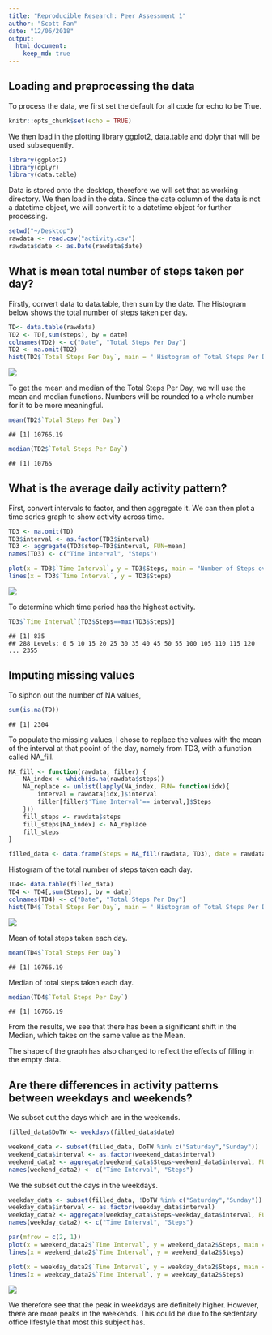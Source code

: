 ```yaml
---
title: "Reproducible Research: Peer Assessment 1"
author: "Scott Fan"
date: "12/06/2018"
output: 
  html_document:
    keep_md: true
---
```



## Loading and preprocessing the data


To process the data, we first set the default for all code for echo to be True.


```r
knitr::opts_chunk$set(echo = TRUE)
```

We then load in the plotting library ggplot2, data.table and dplyr that will be used subsequently.


```r
library(ggplot2)
library(dplyr)
library(data.table)
```

Data is stored onto the desktop, therefore we will set that as working directory. We then load in the data. Since the date column of the data is not a datetime object, we will convert it to a datetime object for further processing. 


```r
setwd("~/Desktop")
rawdata <- read.csv("activity.csv")
rawdata$date <- as.Date(rawdata$date)  
```





## What is mean total number of steps taken per day?

Firstly, convert data to data.table, then sum by the date. The Histogram below shows the total number of steps taken per day.

```r
TD<- data.table(rawdata)
TD2 <- TD[,sum(steps), by = date]
colnames(TD2) <- c("Date", "Total Steps Per Day")
TD2 <- na.omit(TD2)
hist(TD2$`Total Steps Per Day`, main = " Histogram of Total Steps Per Day", xlab="Total Steps Per Day", breaks = 50)
```

![](Repdata_files/figure-html/unnamed-chunk-3-1.png)<!-- -->

To get the mean and median of the Total Steps Per Day, we will use the mean and median functions. Numbers will be rounded to a whole number for it to be more meaningful. 

```r
mean(TD2$`Total Steps Per Day`)
```

```
## [1] 10766.19
```


```r
median(TD2$`Total Steps Per Day`)
```

```
## [1] 10765
```

## What is the average daily activity pattern?

First, convert intervals to factor, and then aggregate it. We can then plot a time series graph to show activity across time. 


```r
TD3 <- na.omit(TD)
TD3$interval <- as.factor(TD3$interval)
TD3 <- aggregate(TD3$step~TD3$interval, FUN=mean)
names(TD3) <- c("Time Interval", "Steps")
```


```r
plot(x = TD3$`Time Interval`, y = TD3$Steps, main = "Number of Steps over 5 Minute Intervals Per Day (On Average)", xlab = "Time Intervals", ylab = " Steps ")
lines(x = TD3$`Time Interval`, y = TD3$Steps)
```

![](Repdata_files/figure-html/unnamed-chunk-7-1.png)<!-- -->

To determine which time period has the highest activity. 

```r
TD3$`Time Interval`[TD3$Steps==max(TD3$Steps)]
```

```
## [1] 835
## 288 Levels: 0 5 10 15 20 25 30 35 40 45 50 55 100 105 110 115 120 ... 2355
```

## Imputing missing values

To siphon out the number of NA values, 

```r
sum(is.na(TD))
```

```
## [1] 2304
```

To populate the missing values, I chose to replace the values with the mean of the interval at that pooint of the day, namely from TD3, with a function called NA_fill.


```r
NA_fill <- function(rawdata, filler) {
    NA_index <- which(is.na(rawdata$steps))
    NA_replace <- unlist(lapply(NA_index, FUN= function(idx){
        interval = rawdata[idx,]$interval
        filler[filler$'Time Interval'== interval,]$Steps
    }))
    fill_steps <- rawdata$steps
    fill_steps[NA_index] <- NA_replace
    fill_steps
}

filled_data <- data.frame(Steps = NA_fill(rawdata, TD3), date = rawdata$date, interval =rawdata$interval)
```

Histogram of the total number of steps taken each day.

```r
TD4<- data.table(filled_data)
TD4 <- TD4[,sum(Steps), by = date]
colnames(TD4) <- c("Date", "Total Steps Per Day")
hist(TD4$`Total Steps Per Day`, main = " Histogram of Total Steps Per Day", xlab="Total Steps Per Day", breaks = 50)
```

![](Repdata_files/figure-html/unnamed-chunk-11-1.png)<!-- -->

Mean of total steps taken each day.

```r
mean(TD4$`Total Steps Per Day`)
```

```
## [1] 10766.19
```

Median of total steps taken each day.

```r
median(TD4$`Total Steps Per Day`)
```

```
## [1] 10766.19
```

From the results, we see that there has been a significant shift in the Median, which takes on the same value as the Mean. 


The shape of the graph has also changed to reflect the effects of filling in the empty data. 

## Are there differences in activity patterns between weekdays and weekends?

We subset out the days which are in the weekends.


```r
filled_data$DoTW <- weekdays(filled_data$date)

weekend_data <- subset(filled_data, DoTW %in% c("Saturday","Sunday"))
weekend_data$interval <- as.factor(weekend_data$interval)
weekend_data2 <- aggregate(weekend_data$Steps~weekend_data$interval, FUN=mean)
names(weekend_data2) <- c("Time Interval", "Steps")
```

We the subset out the days in the weekdays.

```r
weekday_data <- subset(filled_data, !DoTW %in% c("Saturday","Sunday"))
weekday_data$interval <- as.factor(weekday_data$interval)
weekday_data2 <- aggregate(weekday_data$Steps~weekday_data$interval, FUN=mean)
names(weekday_data2) <- c("Time Interval", "Steps")
```


```r
par(mfrow = c(2, 1))
plot(x = weekend_data2$`Time Interval`, y = weekend_data2$Steps, main = "Number of Steps over 5 Minute Intervals Per Day (On Average Weekend)", xlab = "Time Intervals", ylab = " Steps ")
lines(x = weekend_data2$`Time Interval`, y = weekend_data2$Steps)

plot(x = weekday_data2$`Time Interval`, y = weekday_data2$Steps, main = "Number of Steps over 5 Minute Intervals Per Day (On Average Weekday)", xlab = "Time Intervals", ylab = " Steps ")
lines(x = weekday_data2$`Time Interval`, y = weekday_data2$Steps)
```

![](Repdata_files/figure-html/unnamed-chunk-16-1.png)<!-- -->

We therefore see that the peak in weekdays are definitely higher. However, there are more peaks in the weekends. This could be due to the sedentary office lifestyle that most this subject has. 




